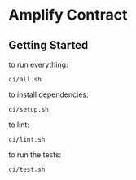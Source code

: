 Amplify Contract
================

Getting Started
---------------

to run everything:

`ci/all.sh`

to install dependencies:

`ci/setup.sh`

to lint:

`ci/lint.sh`

to run the tests:

`ci/test.sh`